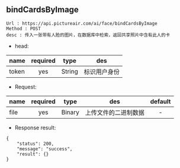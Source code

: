 

bindCardsByImage
---

```
Url : https://api.pictureair.com/ai/face/bindCardsByImage
Method : POST 
desc : 传入一张带有人脸的图片，在数据库中检索，返回共享照片中含有此人的卡
```

* head:

|name|required|type|des|
| ------------- |:-------------:|:-------------:|:---------------------------------------:|
| token | yes | String | 标识用户身份 | 

* Request:

|name|required|type|des|default|
| ------------- |:-------------:|:-------------:|:---------------------------------------:|:-------------:|
| file | yes | Binary | 上传文件的二进制数据 | - |

* Response result:
```
{
    "status": 200,
    "message": "success",
    "result": {}
}
```
